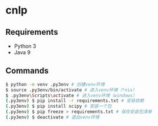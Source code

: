 # cnlp

## Requirements

* Python 3
* Java 9

## Commands

```bash
$ python -m venv .py3env # 创建venv环境
$ source .py3env/bin/activate # 进入venv环境（*nix）
$ .py3env\Scripts\activate # 进入venv环境（windows）
(.py3env) $ pip install -r requirements.txt # 安装依赖
(.py3env) $ pip install scipy # 安装一个包
(.py3env) $ pip freeze > requirements.txt # 保存安装包清单
(.py3env) $ deactivate # 退出venv环境
```

